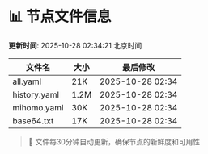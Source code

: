 # 📊 节点文件信息

**更新时间**: 2025-10-28 02:34:21 北京时间

| 文件名 | 大小 | 最后修改 |
|--------|------|----------|
| all.yaml | 21K | 2025-10-28 02:34 |
| history.yaml | 1.2M | 2025-10-28 02:34 |
| mihomo.yaml | 30K | 2025-10-28 02:34 |
| base64.txt | 17K | 2025-10-28 02:34 |

> 🔄 文件每30分钟自动更新，确保节点的新鲜度和可用性
